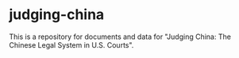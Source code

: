 # judging-china
This is a repository for documents and data for "Judging China: The Chinese Legal System in U.S. Courts".
